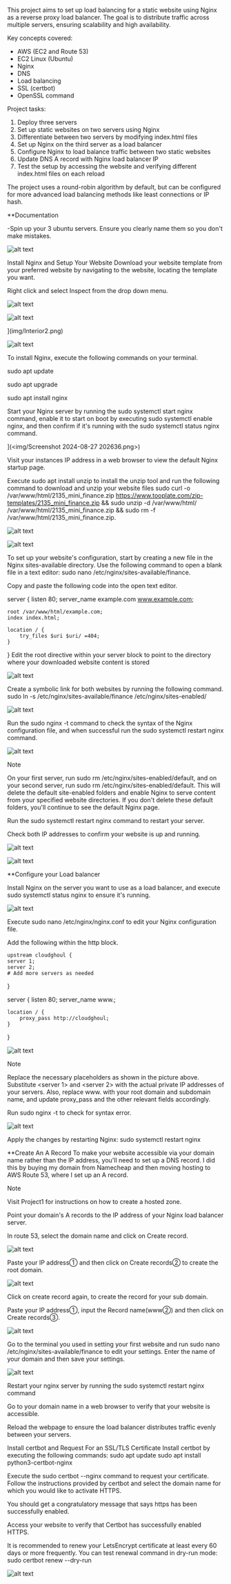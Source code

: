This project aims to set up load balancing for a static website using Nginx as a reverse proxy load balancer. The goal is to distribute traffic across multiple servers, ensuring scalability and high availability.

Key concepts covered:

- AWS (EC2 and Route 53)
- EC2 Linux (Ubuntu)
- Nginx
- DNS
- Load balancing
- SSL (certbot)
- OpenSSL command

Project tasks:

1. Deploy three servers
2. Set up static websites on two servers using Nginx
3. Differentiate between two servers by modifying index.html files
4. Set up Nginx on the third server as a load balancer
5. Configure Nginx to load balance traffic between two static websites
6. Update DNS A record with Nginx load balancer IP
7. Test the setup by accessing the website and verifying different index.html files on each reload

The project uses a round-robin algorithm by default, but can be configured for more advanced load balancing methods like least connections or IP hash.



**Documentation

-Spin up your 3 ubuntu servers. Ensure you clearly name them so you don't make mistakes.

![alt text](image-11.png)


Install Nginx and Setup Your Website
Download your website template from your preferred website by navigating to the website, locating the template you want.

Right click and select Inspect from the drop down menu.

![alt text](image.png)

![alt text](image-1.png)


](img/Interior2.png)

![alt text](<img/Mini Finance1.png>)



To install Nginx, execute the following commands on your terminal.

sudo apt update

sudo apt upgrade

sudo apt install nginx



Start your Nginx server by running the sudo systemctl start nginx command, enable it to start on boot by executing sudo systemctl enable nginx, and then confirm if it's running with the sudo systemctl status nginx command.



](<img/Screenshot 2024-08-27 202636.png>)

Visit your instances IP address in a web browser to view the default Nginx startup page.

Execute sudo apt install unzip to install the unzip tool and run the following command to download and unzip your website files sudo curl -o /var/www/html/2135_mini_finance.zip https://www.tooplate.com/zip-templates/2135_mini_finance.zip && sudo unzip -d /var/www/html/ /var/www/html/2135_mini_finance.zip && sudo rm -f /var/www/html/2135_mini_finance.zip.


![alt text](image-3.png)


![alt text](image-4.png)



To set up your website's configuration, start by creating a new file in the Nginx sites-available directory. Use the following command to open a blank file in a text editor: sudo nano /etc/nginx/sites-available/finance.

Copy and paste the following code into the open text editor.

server {
    listen 80;
    server_name example.com www.example.com;

    root /var/www/html/example.com;
    index index.html;

    location / {
        try_files $uri $uri/ =404;
    }
}
Edit the root directive within your server block to point to the directory where your downloaded website content is stored


![alt text](<img/Screenshot 2024-08-27 210049.png>)




Create a symbolic link for both websites by running the following command. sudo ln -s /etc/nginx/sites-available/finance /etc/nginx/sites-enabled/


![alt text](<img/Screenshot 2024-08-27 205437.png>)


Run the sudo nginx -t command to check the syntax of the Nginx configuration file, and when successful run the sudo systemctl restart nginx command.



![alt text](image-5.png)

Note

On your first server, run sudo rm /etc/nginx/sites-enabled/default, and on your second server, run sudo rm /etc/nginx/sites-enabled/default. This will delete the default site-enabled folders and enable Nginx to serve content from your specified website directories. If you don't delete these default folders, you'll continue to see the default Nginx page.



Run the sudo systemctl restart nginx command to restart your server.

Check both IP addresses to confirm your website is up and running.


![alt text](<img/Screenshot 2024-08-27 214504.png>)


![alt text](<img/Screenshot 2024-08-27 214656.png>)



**Configure your Load balancer

Install Nginx on the server you want to use as a load balancer, and execute sudo systemctl status nginx to ensure it's running.


![alt text](<img/Screenshot 2024-08-27 215608.png>)



Execute sudo nano /etc/nginx/nginx.conf to edit your Nginx configuration file.


Add the following within the http block.

    upstream cloudghoul {
    server 1;
    server 2;
    # Add more servers as needed
}

server {
    listen 80;
    server_name <your domain> www.<your domain>;

    location / {
        proxy_pass http://cloudghoul;
    }
}



![alt text](<img/Screenshot 2024-08-30 195535.png>)


Note

Replace the necessary placeholders as shown in the picture above. Substitute <server 1> and <server 2> with the actual private IP addresses of your servers. Also, replace <your domain> www.<your domain> with your root domain and subdomain name, and update proxy_pass and the other relevant fields accordingly.

Run sudo nginx -t to check for syntax error.

![alt text](image-6.png)


Apply the changes by restarting Nginx: sudo systemctl restart nginx



**Create An A Record
To make your website accessible via your domain name rather than the IP address, you'll need to set up a DNS record. I did this by buying my domain from Namecheap and then moving hosting to AWS Route 53, where I set up an A record.

Note

Visit Project1 for instructions on how to create a hosted zone.

Point your domain's A records to the IP address of your Nginx load balancer server.

In route 53, select the domain name and click on Create record.



![alt text](image-7.png)


Paste your IP address➀ and then click on Create records➁ to create the root domain.


![alt text](image-8.png)



Click on create record again, to create the record for your sub domain.

Paste your IP address➀, input the Record name(www➁) and then click on Create records➂.



![alt text](image-9.png)



Go to the terminal you used in setting your first website and run sudo nano /etc/nginx/sites-available/finance to edit your settings. Enter the name of your domain and then save your settings.


![alt text](<img/Screenshot 2024-08-30 213024.png>)



Restart your nginx server by running the sudo systemctl restart nginx command


Go to your domain name in a web browser to verify that your website is accessible.



Reload the webpage to ensure the load balancer distributes traffic evenly between your servers.



Install certbot and Request For an SSL/TLS Certificate
Install certbot by executing the following commands: sudo apt update sudo apt install python3-certbot-nginx



Execute the sudo certbot --nginx command to request your certificate. Follow the instructions provided by certbot and select the domain name for which you would like to activate HTTPS.




You should get a congratulatory message that says https has been successfully enabled.



Access your website to verify that Certbot has successfully enabled HTTPS.



It is recommended to renew your LetsEncrypt certificate at least every 60 days or more frequently. You can test renewal command in dry-run mode: sudo certbot renew --dry-run



![alt text](image-10.png)

